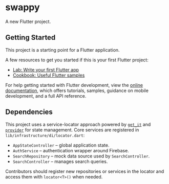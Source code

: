 # swappy

A new Flutter project.

## Getting Started

This project is a starting point for a Flutter application.

A few resources to get you started if this is your first Flutter project:

- [Lab: Write your first Flutter app](https://docs.flutter.dev/get-started/codelab)
- [Cookbook: Useful Flutter samples](https://docs.flutter.dev/cookbook)

For help getting started with Flutter development, view the
[online documentation](https://docs.flutter.dev/), which offers tutorials,
samples, guidance on mobile development, and a full API reference.

## Dependencies

This project uses a service-locator approach powered by
[`get_it`](https://pub.dev/packages/get_it) and
[`provider`](https://pub.dev/packages/provider) for state management.
Core services are registered in `lib/infrastructure/di/locator.dart`:

- `AppStateController` – global application state.
- `AuthService` – authentication wrapper around Firebase.
- `SearchRepository` – mock data source used by `SearchController`.
- `SearchController` – manages search queries.

Contributors should register new repositories or services in the locator and
access them with `locator<T>()` when needed.
